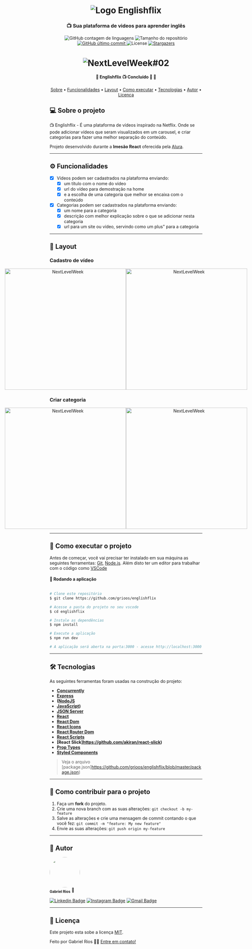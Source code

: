 
<h1 align="center" >
    <img alt="Logo Englishflix" src="/src/assets/Logo.png" />
</h1>

<h3 align="center">
    📺 Sua plataforma de videos para aprender inglês
</h3>

<p align="center">
  <img alt="GitHub contagem de linguagens" src="https://img.shields.io/github/languages/count/grioos/englishflix?color=%2304D361">

  <img alt="Tamanho do repositório" src="https://img.shields.io/github/repo-size/grioos/englishflix">

  <a href="https://github.com/grioos/README-proffy/commits/master">
    <img alt="GitHub último commit" src="https://img.shields.io/github/last-commit/grioos/englishflix?color=%4d0000">
  </a>
    
   <img alt="License" src="https://img.shields.io/badge/license-MIT-8622f8">
   <a href="https://github.com/grioos/englishflix/stargazers">
    <img alt="Stargazers" src="https://img.shields.io/github/stars/grioos/englishflix?style=social">
  </a>

</p>

<h1 align="center">
    <img alt="NextLevelWeek#02" title="#NextLevelWeek#02" src="/images/banner.png" />
</h1>

<h4 align="center"> 
	🚧  Englishflix 📺 Concluído 🚀 🚧
</h4>

<p align="center">
  <a href="#-sobre-o-projeto">Sobre</a> •
  <a href="#-funcionalidades">Funcionalidades</a> •
  <a href="#-layout">Layout</a> • 
  <a href="#-como-executar-o-projeto">Como executar</a> • 
  <a href="#-tecnologias">Tecnologias</a> • 
  <a href="#-autor">Autor</a> • 
  <a href="#user-content--licença">Licença</a>
</p>


## 💻 Sobre o projeto

📺 Englishflix - É uma plataforma de vídeos inspirado na Netflix. Onde se pode adicionar vídeos que seram visualizados em um carousel, e criar categorias para fazer uma melhor separação do conteúdo.

Projeto desenvolvido durante a **Imesão React** oferecida pela [Alura](https://www.alura.com.br/).

---

## ⚙️ Funcionalidades

- [x] Vídeos podem ser cadastrados na plataforma enviando:
  - [x] um título com o nome do vídeo
  - [x] url do vídeo para demostração na home
  - [x] e a escolha de uma categoria que melhor se encaixa com o conteúdo

- [x] Categorias podem ser cadastrados na plataforma enviando:
  - [x] um nome para a categoria
  - [x] descrição com melhor explicação sobre o que se adicionar nesta categoria
  - [x] url para um site ou vídeo, servindo como um plus" para a categoria

---

## 🎨 Layout

### Cadastro de vídeo 

<p align="center" style="display: flex; align-items: flex-start; justify-content: center;">
  <img alt="NextLevelWeek" title="#NextLevelWeek" src="./assets/web.svg" width="400px">

  <img alt="NextLevelWeek" title="#NextLevelWeek" src="./assets/sucesso-web.svg" width="400px">
</p>

### Criar categoria

<p align="center" style="display: flex; align-items: flex-start; justify-content: center;">
  <img alt="NextLevelWeek" title="#NextLevelWeek" src="./assets/web.svg" width="400px">

  <img alt="NextLevelWeek" title="#NextLevelWeek" src="./assets/sucesso-web.svg" width="400px">
</p>

---

## 🚀 Como executar o projeto

Antes de começar, você vai precisar ter instalado em sua máquina as seguintes ferramentas:
[Git](https://git-scm.com), [Node.js](https://nodejs.org/en/). 
Além disto ter um editor para trabalhar com o código como [VSCode](https://code.visualstudio.com/)

#### 🧭 Rodando a aplicação

```bash

# Clone este repositório
$ git clone https://github.com/grioos/englishflix

# Acesse a pasta do projeto no seu vscode
$ cd englishflix

# Instale as dependências
$ npm install

# Execute a aplicação 
$ npm run dev

# A aplicação será aberta na porta:3000 - acesse http://localhost:3000

```

---

## 🛠 Tecnologias

As seguintes ferramentas foram usadas na construção do projeto:
-   **[Concurrently](https://github.com/kimmobrunfeldt/concurrently)**
-   **[Express](https://expressjs.com/)**
-   **([NodeJS](https://nodejs.org/en/)**
-   **[JavaScript](https://www.javascript.com/))**
-   **[JSON Server](https://github.com/typicode/json-server)**
-   **[React](https://reactjs.org/)**
-   **[React Dom](https://pt-br.reactjs.org/docs/react-dom.html)**
-   **[React Icons](https://react-icons.github.io/react-icons/)**
-   **[React Router Dom](https://github.com/ReactTraining/react-router/tree/master/packages/react-router-dom)**
-   **[React Scripts](https://github.com/facebook/create-react-app/tree/master/packages/react-scripts)**
-   **[React Slick]https://github.com/akiran/react-slick)**
-   **[Prop Types](https://pt-br.reactjs.org/docs/typechecking-with-proptypes.html)**
-   **[Styled Components](https://styled-components.com/)**

> Veja o arquivo  [package.json]https://github.com/grioos/englishflix/blob/master/package.json)

---

## 💪 Como contribuir para o projeto

1. Faça um **fork** do projeto.
2. Crie uma nova branch com as suas alterações: `git checkout -b my-feature`
3. Salve as alterações e crie uma mensagem de commit contando o que você fez: `git commit -m "feature: My new feature"`
4. Envie as suas alterações: `git push origin my-feature`

---

## 🦸 Autor

 <img style="border-radius: 50%;" src="https://avatars2.githubusercontent.com/u/60109015?s=460&u=941726645c23518f8cbcb9fca84ea7becc0508c5&v=4" width="100px;" alt=""/>
 <br />
 <sub><b>Gabriel Rios</b></sub> 🚀
 <br />

[![Linkedin Badge](https://img.shields.io/badge/-grioos-black?style=flat-square&logo=Linkedin&logoColor=white&link=https://www.linkedin.com/in/grioos/)](https://www.linkedin.com/in/grioos/) 
[![Instagram Badge](https://img.shields.io/badge/-@grioos_-black?style=flat-square&logo=Instagram&logoColor=white&link=https://www.instagram.com/grioos_/)](https://www.instagram.com/grioos_/)
[![Gmail Badge](https://img.shields.io/badge/-gabriel.al.rio@gmail.com-black?style=flat-square&logo=Gmail&logoColor=white&link=mailto:gabriel.al.rio@gmail.com)](mailto:gabriel.al.rio@gmail.com)

---

## 📝 Licença

Este projeto esta sobe a licença [MIT](./LICENSE.md).

Feito por Gabriel Rios 👋🏻 [Entre em contato!](https://www.linkedin.com/in/grioos/)
